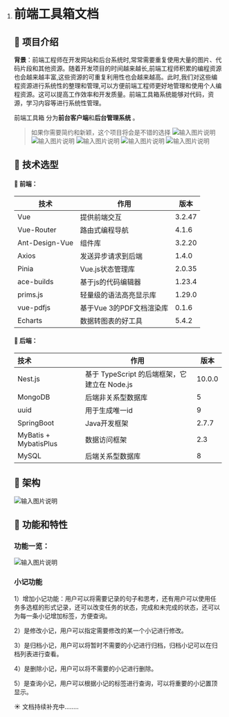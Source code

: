 1. # 前端工具箱文档

   ## :blossom: 项目介绍

   **背景**：前端工程师在开发网站和后台系统时,常常需要重复使用大量的图片、代码片段和其他资源。随着开发项目的时间越来越长,前端工程师积累的编程资源也会越来越丰富,这些资源的可重复利用性也会越来越高。此时,我们对这些编程资源进行系统性的整理和管理,可以方便前端工程师更好地管理和使用个人编程资源。这可以提高工作效率和开发质量。前端工具箱系统能够对代码，资源，学习内容等进行系统性管理。

   前端工具箱 分为**前台客户端**和**后台管理系统** 。

   > 如果你需要简约和新颖，这个项目将会是不错的选择
   > ![输入图片说明](imgs/%E5%89%8D%E7%AB%AF%E5%B7%A5%E5%85%B7%E7%AE%B11.png)
   > ![输入图片说明](imgs/%E5%89%8D%E7%AB%AF%E5%B7%A5%E5%85%B7%E7%AE%B12.png)
   > ![输入图片说明](imgs/%E5%89%8D%E7%AB%AF%E5%B7%A5%E5%85%B7%E7%AE%B13.png)
   > ![输入图片说明](imgs/%E5%89%8D%E7%AB%AF%E5%B7%A5%E5%85%B7%E7%AE%B14.png)
   > ![输入图片说明](imgs/%E5%89%8D%E7%AB%AF%E5%B7%A5%E5%85%B7%E7%AE%B15.png)

   ## :blossom: 技术选型

   #### :seedling: **前端：**

   | 技术           | 作用                     | 版本   |
   | -------------- | ------------------------ | ------ |
   | Vue            | 提供前端交互             | 3.2.47 |
   | Vue-Router     | 路由式编程导航           | 4.1.6  |
   | Ant-Design-Vue | 组件库                   | 3.2.20 |
   | Axios          | 发送异步请求到后端       | 1.4.0  |
   | Pinia          | Vue.js状态管理库         | 2.0.35 |
   | ace-builds     | 基于js的代码编辑器       | 1.23.4 |
   | prims.js       | 轻量级的语法高亮显示库   | 1.29.0 |
   | vue-pdfjs      | 基于Vue 3的PDF文档渲染库 | 0.1.6  |
   | Echarts        | 数据转图表的好工具       | 5.4.2  |

   #### :seedling: 后端：

   | 技术                  | 作用                                         | 版本   |
   | :-------------------- | -------------------------------------------- | ------ |
   | Nest.js               | 基于 TypeScript 的后端框架，它建立在 Node.js | 10.0.0 |
   | MongoDB               | 后端非关系型数据库                           | 5      |
   | uuid                  | 用于生成唯一id                               | 9      |
   | SpringBoot            | Java开发框架                                 | 2.7.7  |
   | MyBatis + MybatisPlus | 数据访问框架                                 | 2.3    |
   | MySQL                 | 后端关系型数据库                             | 8      |

   ## :blossom: 架构

   ![输入图片说明](imgs/%E5%89%8D%E7%AB%AF%E5%B7%A5%E5%85%B7%E7%AE%B1%E6%9E%B6%E6%9E%84%E5%9B%BE.jpg)

   ## :blossom: 功能和特性

   ### 功能一览：

   ![输入图片说明](imgs/%E5%8A%9F%E8%83%BD%E6%80%9D%E7%BB%B4%E5%AF%BC%E5%9B%BE.jpg)
   ### 小记功能

   1）增加小记功能：用户可以将需要记录的句子和思考，还有用户可以使用任务多选框的形式记录，还可以改变任务的状态，完成和未完成的状态，还可以为每一条小记增加标签，方便查询。

   2）是修改小记，用户可以指定需要修改的某一个小记进行修改。

   3）是归档小记，用户可以将暂时不需要的小记进行归档，归档小记可以在归档列表进行查看。

   4）是删除小记，用户可以将不需要的小记进行删除。

   5）是查询小记，用户可以根据小记的标签进行查询，可以将重要的小记置顶显示。

   :sunny: 文档持续补充中........
